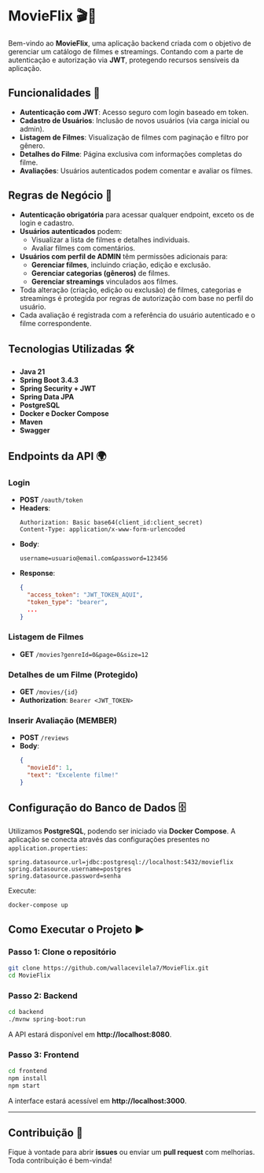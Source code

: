 # MovieFlix 🎬🔐

Bem-vindo ao **MovieFlix**, uma aplicação backend criada com o objetivo de gerenciar um catálogo de filmes e streamings. Contando com a parte de  autenticação e autorização via **JWT**, protegendo recursos sensíveis da aplicação.

## **Funcionalidades** 🚀

- **Autenticação com JWT**: Acesso seguro com login baseado em token.
- **Cadastro de Usuários**: Inclusão de novos usuários (via carga inicial ou admin).
- **Listagem de Filmes**: Visualização de filmes com paginação e filtro por gênero.
- **Detalhes do Filme**: Página exclusiva com informações completas do filme.
- **Avaliações**: Usuários autenticados podem comentar e avaliar os filmes.


## **Regras de Negócio** 📌

- **Autenticação obrigatória** para acessar qualquer endpoint, exceto os de login e cadastro.
- **Usuários autenticados** podem:
    - Visualizar a lista de filmes e detalhes individuais.
    - Avaliar filmes com comentários.
- **Usuários com perfil de ADMIN** têm permissões adicionais para:
    - **Gerenciar filmes**, incluindo criação, edição e exclusão.
    - **Gerenciar categorias (gêneros)** de filmes.
    - **Gerenciar streamings** vinculados aos filmes.
- Toda alteração (criação, edição ou exclusão) de filmes, categorias e streamings é protegida por regras de autorização com base no perfil do usuário.
- Cada avaliação é registrada com a referência do usuário autenticado e o filme correspondente.


## **Tecnologias Utilizadas** 🛠️

- **Java 21**
- **Spring Boot 3.4.3**
- **Spring Security + JWT**
- **Spring Data JPA**
- **PostgreSQL**
- **Docker e Docker Compose**
- **Maven**
- **Swagger**


## **Endpoints da API** 🌍

### **Login**
- **POST** `/oauth/token`
- **Headers**:
  ```http
  Authorization: Basic base64(client_id:client_secret)
  Content-Type: application/x-www-form-urlencoded
  ```
- **Body**:
  ```plaintext
  username=usuario@email.com&password=123456
  ```
- **Response**:
  ```json
  {
    "access_token": "JWT_TOKEN_AQUI",
    "token_type": "bearer",
    ...
  }
  ```

### **Listagem de Filmes**
- **GET** `/movies?genreId=0&page=0&size=12`

### **Detalhes de um Filme (Protegido)**
- **GET** `/movies/{id}`
- **Authorization**: `Bearer <JWT_TOKEN>`

### **Inserir Avaliação (MEMBER)**
- **POST** `/reviews`
- **Body**:
  ```json
  {
    "movieId": 1,
    "text": "Excelente filme!"
  }
  ```

## **Configuração do Banco de Dados** 🗄️

Utilizamos **PostgreSQL**, podendo ser iniciado via **Docker Compose**. A aplicação se conecta através das configurações presentes no `application.properties`:

```properties
spring.datasource.url=jdbc:postgresql://localhost:5432/movieflix
spring.datasource.username=postgres
spring.datasource.password=senha
```

Execute:

```bash
docker-compose up
```

## **Como Executar o Projeto** ▶️

### Passo 1: Clone o repositório

```bash
git clone https://github.com/wallacevilela7/MovieFlix.git
cd MovieFlix
```

### Passo 2: Backend

```bash
cd backend
./mvnw spring-boot:run
```

A API estará disponível em **http://localhost:8080**.

### Passo 3: Frontend

```bash
cd frontend
npm install
npm start
```

A interface estará acessível em **http://localhost:3000**.

---

## **Contribuição** 🤝

Fique à vontade para abrir **issues** ou enviar um **pull request** com melhorias. Toda contribuição é bem-vinda!